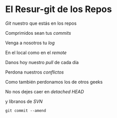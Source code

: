 # El Resur-git de los Repos

*Git* nuestro que estás en los repos

Comprimidos sean tus *commits*

Venga a nosotros tu *log*

En el local como en el *remote*

Danos hoy nuestro *pull* de cada día

Perdona nuestros *conflictos*

Como también perdonamos los de otros geeks 

No nos dejes caer en *detached HEAD*

y líbranos de *SVN*

`git commit --amend`
